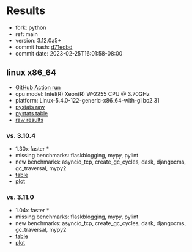 # Results

- fork: python
- ref: main
- version: 3.12.0a5+
- commit hash: [d71edbd](https://github.com/python/cpython/commit/d71edbd)
- commit date: 2023-02-25T16:01:58-08:00

## linux x86_64

- [GitHub Action run](https://github.com/faster-cpython/benchmarking/actions/runs/4272542549)
- cpu model: Intel(R) Xeon(R) W-2255 CPU @ 3.70GHz
- platform: Linux-5.4.0-122-generic-x86_64-with-glibc2.31
- [pystats raw](bm-20230225-linux-x86_64-python-main-3.12.0a5%2B-d71edbd-pystats.json)
- [pystats table](bm-20230225-linux-x86_64-python-main-3.12.0a5%2B-d71edbd-pystats.md)
- [raw results](bm-20230225-linux-x86_64-python-main-3.12.0a5%2B-d71edbd.json)

### vs. 3.10.4

- 1.30x faster \*
- missing benchmarks: flaskblogging, mypy, pylint
- new benchmarks: asyncio_tcp, create_gc_cycles, dask, djangocms, gc_traversal, mypy2
- [table](bm-20230225-linux-x86_64-python-main-3.12.0a5%2B-d71edbd-vs-3.10.4.md)
- [plot](bm-20230225-linux-x86_64-python-main-3.12.0a5%2B-d71edbd-vs-3.10.4.png)

### vs. 3.11.0

- 1.04x faster \*
- missing benchmarks: flaskblogging, mypy, pylint
- new benchmarks: asyncio_tcp, create_gc_cycles, dask, djangocms, gc_traversal, mypy2
- [table](bm-20230225-linux-x86_64-python-main-3.12.0a5%2B-d71edbd-vs-3.11.0.md)
- [plot](bm-20230225-linux-x86_64-python-main-3.12.0a5%2B-d71edbd-vs-3.11.0.png)

